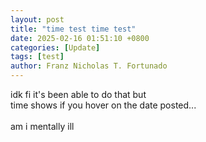 ```yaml
---
layout: post
title: "time test time test"
date: 2025-02-16 01:51:10 +0800
categories: [Update]
tags: [test]
author: Franz Nicholas T. Fortunado
---
```


idk fi it's been able to do that but<br>
time shows if you hover on the date posted...<br>
<br>
am i mentally ill<br>